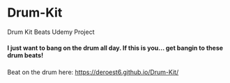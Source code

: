 # Drum-Kit
Drum Kit Beats Udemy Project

#### I just want to bang on the drum all day. If this is you... get bangin to these drum beats!

###
Beat on the drum here:  https://deroest6.github.io/Drum-Kit/
